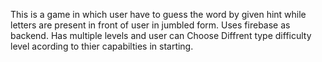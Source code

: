 This is a game in which user have to guess the word by given hint
while letters are present in front of user in jumbled form.
Uses firebase as backend.
Has multiple levels and user can Choose Diffrent type difficulty level acording to thier capabilties in starting.
